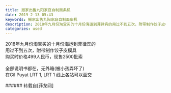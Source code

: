 ```yaml
---
title: 搬家出售九阳家庭自制面条机
date: 2019-2-13 05:43
keywords: 搬家出售九阳家庭自制面条机
description: 2018年九月份淘宝买的十月份海运到菲律宾的用过不到五次，附带制作饺子皮模具购买时价格499人民币，现售2500批索全部说明书都在，无外箱(被小孩弄坏了)在Gil Puyat LRT 1, LRT 1 线上各站可以面交
categories: used
---
```

<td class="t_f" id="postmessage_2982401">

2018年九月份淘宝买的十月份海运到菲律宾的<br/>
用过不到五次，附带制作饺子皮模具<br/>
购买时价格499人民币，现售2500批索<br/>
<br/>
<img alt="" border="0" class="zoom" data-cf-modified-c8c83e412e4988635f703159-="" file="http://www.flw.ph/data/appbyme/upload/image/201902/13/RjW4oBE8rk7o.jpg" id="aimg_JrWQQ" lazyloadthumb="1" onclick="" onmouseover="" src="http://www.flw.ph/data/appbyme/upload/image/201902/13/RjW4oBE8rk7o.jpg"/><br/>
<img alt="" border="0" class="zoom" data-cf-modified-c8c83e412e4988635f703159-="" file="http://www.flw.ph/data/appbyme/upload/image/201902/13/AureriLwzCE0.jpg" id="aimg_Xx977" lazyloadthumb="1" onclick="" onmouseover="" src="http://www.flw.ph/data/appbyme/upload/image/201902/13/AureriLwzCE0.jpg"/><br/>
<img alt="" border="0" class="zoom" data-cf-modified-c8c83e412e4988635f703159-="" file="http://www.flw.ph/data/appbyme/upload/image/201902/13/lO7LWqtg7yKq.jpg" id="aimg_UL28l" lazyloadthumb="1" onclick="" onmouseover="" src="http://www.flw.ph/data/appbyme/upload/image/201902/13/lO7LWqtg7yKq.jpg"/><br/>
全部说明书都在，无外箱(被小孩弄坏了)<br/>
在Gil Puyat LRT 1, LRT 1 线上各站可以面交<br/>
</td>
###### 转载自[菲龙网]